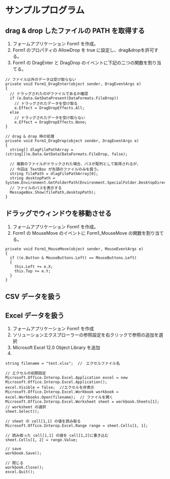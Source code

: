 # サンプルプログラム
## drag & drop したファイルの PATH を取得する
1. フォームアプリケーション Form1 を作成。
2. Form1 のプロパティの AllowDrop を true に設定し、drag&dropを許可する。
3. Form1 の DragEnter と DragDrop のイベントに下記の二つの関数を割り当てる。

```
// ファイル以外のデータは受け取らない
private void Form1_DragEnter(object sender, DragEventArgs e)
{
  // ドラッグされたのがファイルであるか確認
  if (e.Data.GetDataPresent(DataFormats.FileDrop))
    // ドラッグされたデータを受け取る
    e.Effect = DragDropEffects.All;
  else
    // ドラッグされたデータを受け取らない
    e.Effect = DragDropEffects.None;
}

// drag & drop 時の処理
private void Form1_DragDrop(object sender, DragEventArgs e)
{
  string[] dlagFilePathArray = (string[])e.Data.GetData(DataFormats.FileDrop, false);

  // 複数のファイルがドラックされた場合、パスが配列として取得されるが、
  // 今回は TextBox が先頭のファイルのみを扱う。
  string filePath = dlagFilePathArray[0];
  string desktopPath = System.Environment.GetFolderPath(Environment.SpecialFolder.DesktopDirectory);
  // ファイルのパスを表示する
  MessageBox.Show(filePath,desktopPath);
}
```

## ドラッグでウィンドウを移動させる
1. フォームアプリケーション Form1 を作成。
2. Form1 の MouseMove のイベントに Form1_MouseMove の関数を割り当てる。
```
private void Form1_MouseMove(object sender, MouseEventArgs e)
{
  if ((e.Button & MouseButtons.Left) == MouseButtons.Left)
  {
    this.Left += e.X;
    this.Top += e.Y;
  }
}
```
## CSV データを扱う

## Excel データを扱う
1. フォームアプリケーション Form1 を作成
2. ソリューションエクスプローラーの参照設定を右クリックで参照の追加を選択
3. Microsoft Excel 12.0 Object Library を追加
4.
```
string filename = "test.xlsx";  //　エクセルファイル名

// エクセルの初期設定
Microsoft.Office.Interop.Excel.Application excel = new Microsoft.Office.Interop.Excel.Application();
excel.Visible = false;  //エクセルを非表示
Microsoft.Office.Interop.Excel.Workbook workbook = excel.Workbooks.Open(filename);  // ファイルを開く
Microsoft.Office.Interop.Excel.Worksheet sheet = workbook.Sheets[1];  // worksheet の選択
sheet.Select();

// sheet の cell[1,1] の値を読み取る
Microsoft.Office.Interop.Excel.Range range = sheet.Cells[1, 1];

// 読み取った cell[1,1] の値を cell[1,2]に書き込む
sheet.Cells[1, 2] = range.Value;

// save
workbook.Save();

// 閉じる
workbook.Close();
excel.Quit();
```
